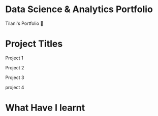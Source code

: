 # Data Science & Analytics Portfolio
Tilani's Portfolio 📁

# Project Titles

Project 1

Project 2

Project 3

project 4

# What Have I learnt
